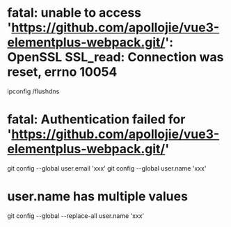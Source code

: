 <!--
 * @Descripttion:
 * @version:
 * @Author: wangjie
 * @Date: 2021-11-25 19:46:39
 * @LastEditors: wangjie
 * @LastEditTime: 2021-11-26 20:41:38
-->

# fatal: unable to access 'https://github.com/apollojie/vue3-elementplus-webpack.git/': OpenSSL SSL_read: Connection was reset, errno 10054

ipconfig /flushdns

# fatal: Authentication failed for 'https://github.com/apollojie/vue3-elementplus-webpack.git/'

git config --global user.email 'xxx'
git config --global user.name 'xxx'

# user.name has multiple values

git config --global --replace-all user.name 'xxx'
